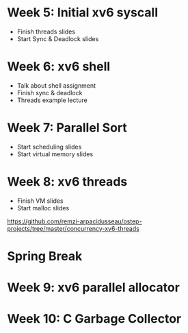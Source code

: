 
# Week 5: Initial xv6 syscall

 - Finish threads slides
 - Start Sync & Deadlock slides

# Week 6: xv6 shell

 - Talk about shell assignment
 - Finish sync & deadlock
 - Threads example lecture

# Week 7: Parallel Sort

 - Start scheduling slides
 - Start virtual memory slides

# Week 8: xv6 threads

 - Finish VM slides
 - Start malloc slides

https://github.com/remzi-arpacidusseau/ostep-projects/tree/master/concurrency-xv6-threads

# Spring Break

# Week 9: xv6 parallel allocator

# Week 10: C Garbage Collector


